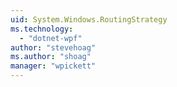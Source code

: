 ```yaml
---
uid: System.Windows.RoutingStrategy
ms.technology: 
  - "dotnet-wpf"
author: "stevehoag"
ms.author: "shoag"
manager: "wpickett"
---
```

